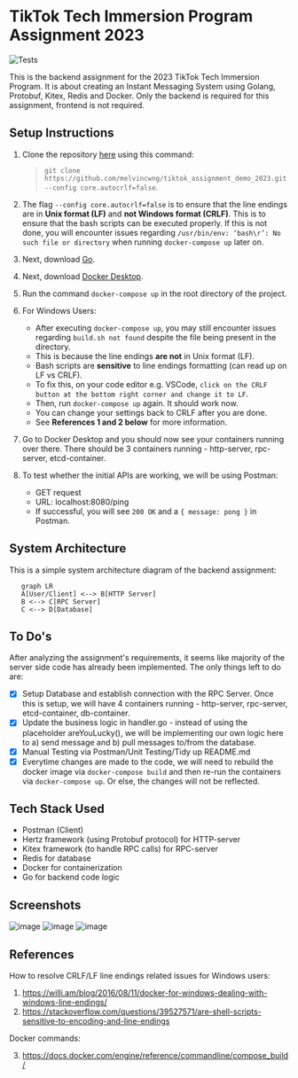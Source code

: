 # TikTok Tech Immersion Program Assignment 2023

![Tests](https://github.com/TikTokTechImmersion/assignment_demo_2023/actions/workflows/test.yml/badge.svg)

This is the backend assignment for the 2023 TikTok Tech Immersion Program. It is about creating an Instant Messaging System using Golang, Protobuf, Kitex, Redis and Docker. Only the backend is required for this assignment, frontend is not required.

## Setup Instructions

1. Clone the repository [here](https://github.com/melvincwng/tiktok_assignment_demo_2023) using this command:

   > `git clone https://github.com/melvincwng/tiktok_assignment_demo_2023.git --config core.autocrlf=false`.

2. The flag `--config core.autocrlf=false` is to ensure that the line endings are in **Unix format (LF)** and **not Windows format (CRLF)**. This is to ensure that the bash scripts can be executed properly. If this is not done, you will encounter issues regarding `/usr/bin/env: ‘bash\r’: No such file or directory` when running `docker-compose up` later on.

3. Next, download [Go](https://go.dev/doc/install).

4. Next, download [Docker Desktop](https://www.docker.com/products/docker-desktop/).

5. Run the command `docker-compose up` in the root directory of the project.

6. For Windows Users:

   - After executing `docker-compose up`, you may still encounter issues regarding `build.sh not found` despite the file being present in the directory.
   - This is because the line endings **are not** in Unix format (LF).
   - Bash scripts are **sensitive** to line endings formatting (can read up on LF vs CRLF).
   - To fix this, on your code editor e.g. VSCode, `click on the CRLF button at the bottom right corner and change it to LF`.
   - Then, run `docker-compose up` again. It should work now.
   - You can change your settings back to CRLF after you are done.
   - See **References 1 and 2 below** for more information.

7. Go to Docker Desktop and you should now see your containers running over there. There should be 3 containers running - http-server, rpc-server, etcd-container.

8. To test whether the initial APIs are working, we will be using Postman:
   - GET request
   - URL: localhost:8080/ping
   - If successful, you will see `200 OK` and a `{ message: pong }` in Postman.

## System Architecture

This is a simple system architecture diagram of the backend assignment:

```mermaid
   graph LR
   A[User/Client] <--> B[HTTP Server]
   B <--> C[RPC Server]
   C <--> D[Database]
```

## To Do's

After analyzing the assignment's requirements, it seems like majority of the server side code has already been implemented. The only things left to do are:

- [x] Setup Database and establish connection with the RPC Server. Once this is setup, we will have 4 containers running - http-server, rpc-server, etcd-container, db-container.
- [x] Update the business logic in handler.go - instead of using the placeholder areYouLucky(), we will be implementing our own logic here to a) send message and b) pull messages to/from the database.
- [x] Manual Testing via Postman/Unit Testing/Tidy up README.md
- [x] Everytime changes are made to the code, we will need to rebuild the docker image via `docker-compose build` and then re-run the containers via `docker-compose up`. Or else, the changes will not be reflected.

## Tech Stack Used

- Postman (Client)
- Hertz framework (using Protobuf protocol) for HTTP-server
- Kitex framework (to handle RPC calls) for RPC-server
- Redis for database
- Docker for containerization
- Go for backend code logic

## Screenshots

![image](https://github.com/melvincwng/tiktok_assignment_demo_2023/assets/77479885/61f54f03-3b31-4788-ba9a-40ef5d810bc3)
![image](https://github.com/melvincwng/tiktok_assignment_demo_2023/assets/77479885/2877c241-22b7-4e07-9273-956a25cde093)
![image](https://github.com/melvincwng/tiktok_assignment_demo_2023/assets/77479885/87abfd92-7e8a-48ec-b521-2ba2e73a0f75)

## References

How to resolve CRLF/LF line endings related issues for Windows users:

1. https://willi.am/blog/2016/08/11/docker-for-windows-dealing-with-windows-line-endings/
2. https://stackoverflow.com/questions/39527571/are-shell-scripts-sensitive-to-encoding-and-line-endings

Docker commands:

3. https://docs.docker.com/engine/reference/commandline/compose_build/
